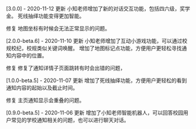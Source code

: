 [3.0.0] - 2020-11-12
更新
小知老师增加了新的对话交互功能，包括四六级，奖学金。
死线抽绎功能变得更加智能。

修复
地图坐标有时候会无法正常显示的问题。

[2.0.0-beta.6] - 2020-11-10
更新
小知老师增加了互动小游戏功能，可以通过校规校纪，校规类似关键词唤醒。
增加了地图标记点功能，方便用户更轻松寻找通知内容中的位置。

修复
修复了通知详情子页面跳转有时会出错的问题，

[1.0.0-beta.5] - 2020-11-07
更新
增加了死线抽绎功能，方便用户更轻松的看到通知内容的起始以及截止时间。

修复
主页通知显示会重叠的问题。


[0.9.0-beta.5] - 2020-11-06
更新
增加了小知老师智能机器人，可以回答校园用户常见的学校通知相关的问题，也可以进行聊天对话。